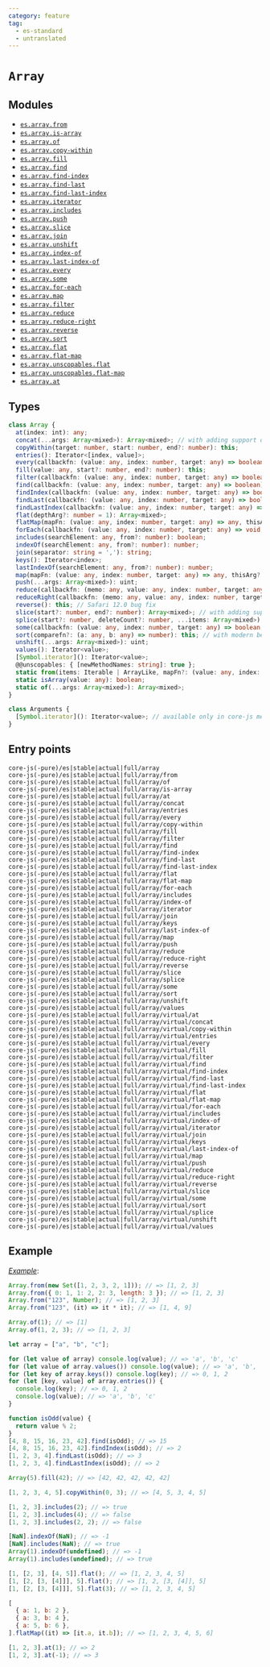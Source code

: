 ```yaml
---
category: feature
tag:
  - es-standard
  - untranslated
---
```


# `Array`

## Modules

- [`es.array.from`](https://github.com/zloirock/core-js/blob/master/packages/core-js/modules/es.array.from.js)
- [`es.array.is-array`](https://github.com/zloirock/core-js/blob/master/packages/core-js/modules/es.array.is-array.js)
- [`es.array.of`](https://github.com/zloirock/core-js/blob/master/packages/core-js/modules/es.array.of.js)
- [`es.array.copy-within`](https://github.com/zloirock/core-js/blob/master/packages/core-js/modules/es.array.copy-within.js)
- [`es.array.fill`](https://github.com/zloirock/core-js/blob/master/packages/core-js/modules/es.array.fill.js)
- [`es.array.find`](https://github.com/zloirock/core-js/blob/master/packages/core-js/modules/es.array.find.js)
- [`es.array.find-index`](https://github.com/zloirock/core-js/blob/master/packages/core-js/modules/es.array.find-index.js)
- [`es.array.find-last`](https://github.com/zloirock/core-js/blob/master/packages/core-js/modules/es.array.find-last.js)
- [`es.array.find-last-index`](https://github.com/zloirock/core-js/blob/master/packages/core-js/modules/es.array.find-last-index.js)
- [`es.array.iterator`](https://github.com/zloirock/core-js/blob/master/packages/core-js/modules/es.array.iterator.js)
- [`es.array.includes`](https://github.com/zloirock/core-js/blob/master/packages/core-js/modules/es.array.includes.js)
- [`es.array.push`](https://github.com/zloirock/core-js/blob/master/packages/core-js/modules/es.array.push.js)
- [`es.array.slice`](https://github.com/zloirock/core-js/blob/master/packages/core-js/modules/es.array.slice.js)
- [`es.array.join`](https://github.com/zloirock/core-js/blob/master/packages/core-js/modules/es.array.join.js)
- [`es.array.unshift`](https://github.com/zloirock/core-js/blob/master/packages/core-js/modules/es.array.unshift.js)
- [`es.array.index-of`](https://github.com/zloirock/core-js/blob/master/packages/core-js/modules/es.array.index-of.js)
- [`es.array.last-index-of`](https://github.com/zloirock/core-js/blob/master/packages/core-js/modules/es.array.last-index-of.js)
- [`es.array.every`](https://github.com/zloirock/core-js/blob/master/packages/core-js/modules/es.array.every.js)
- [`es.array.some`](https://github.com/zloirock/core-js/blob/master/packages/core-js/modules/es.array.some.js)
- [`es.array.for-each`](https://github.com/zloirock/core-js/blob/master/packages/core-js/modules/es.array.for-each.js)
- [`es.array.map`](https://github.com/zloirock/core-js/blob/master/packages/core-js/modules/es.array.map.js)
- [`es.array.filter`](https://github.com/zloirock/core-js/blob/master/packages/core-js/modules/es.array.filter.js)
- [`es.array.reduce`](https://github.com/zloirock/core-js/blob/master/packages/core-js/modules/es.array.reduce.js)
- [`es.array.reduce-right`](https://github.com/zloirock/core-js/blob/master/packages/core-js/modules/es.array.reduce-right.js)
- [`es.array.reverse`](https://github.com/zloirock/core-js/blob/master/packages/core-js/modules/es.array.reverse.js)
- [`es.array.sort`](https://github.com/zloirock/core-js/blob/master/packages/core-js/modules/es.array.sort.js)
- [`es.array.flat`](https://github.com/zloirock/core-js/blob/master/packages/core-js/modules/es.array.flat.js)
- [`es.array.flat-map`](https://github.com/zloirock/core-js/blob/master/packages/core-js/modules/es.array.flat-map.js)
- [`es.array.unscopables.flat`](https://github.com/zloirock/core-js/blob/master/packages/core-js/modules/es.array.unscopables.flat.js)
- [`es.array.unscopables.flat-map`](https://github.com/zloirock/core-js/blob/master/packages/core-js/modules/es.array.unscopables.flat-map.js)
- [`es.array.at`](https://github.com/zloirock/core-js/blob/master/packages/core-js/modules/es.array.at.js)

## Types

```ts
class Array {
  at(index: int): any;
  concat(...args: Array<mixed>): Array<mixed>; // with adding support of @@isConcatSpreadable and @@species
  copyWithin(target: number, start: number, end?: number): this;
  entries(): Iterator<[index, value]>;
  every(callbackfn: (value: any, index: number, target: any) => boolean, thisArg?: any): boolean;
  fill(value: any, start?: number, end?: number): this;
  filter(callbackfn: (value: any, index: number, target: any) => boolean, thisArg?: any): Array<mixed>; // with adding support of @@species
  find(callbackfn: (value: any, index: number, target: any) => boolean), thisArg?: any): any;
  findIndex(callbackfn: (value: any, index: number, target: any) => boolean, thisArg?: any): uint;
  findLast(callbackfn: (value: any, index: number, target: any) => boolean, thisArg?: any): any;
  findLastIndex(callbackfn: (value: any, index: number, target: any) => boolean, thisArg?: any): uint;
  flat(depthArg?: number = 1): Array<mixed>;
  flatMap(mapFn: (value: any, index: number, target: any) => any, thisArg: any): Array<mixed>;
  forEach(callbackfn: (value: any, index: number, target: any) => void, thisArg?: any): void;
  includes(searchElement: any, from?: number): boolean;
  indexOf(searchElement: any, from?: number): number;
  join(separator: string = ','): string;
  keys(): Iterator<index>;
  lastIndexOf(searchElement: any, from?: number): number;
  map(mapFn: (value: any, index: number, target: any) => any, thisArg?: any): Array<mixed>; // with adding support of @@species
  push(...args: Array<mixed>): uint;
  reduce(callbackfn: (memo: any, value: any, index: number, target: any) => any, initialValue?: any): any;
  reduceRight(callbackfn: (memo: any, value: any, index: number, target: any) => any, initialValue?: any): any;
  reverse(): this; // Safari 12.0 bug fix
  slice(start?: number, end?: number): Array<mixed>; // with adding support of @@species
  splice(start?: number, deleteCount?: number, ...items: Array<mixed>): Array<mixed>; // with adding support of @@species
  some(callbackfn: (value: any, index: number, target: any) => boolean, thisArg?: any): boolean;
  sort(comparefn?: (a: any, b: any) => number): this; // with modern behavior like stable sort
  unshift(...args: Array<mixed>): uint;
  values(): Iterator<value>;
  [Symbol.iterator](): Iterator<value>;
  @@unscopables: { [newMethodNames: string]: true };
  static from(items: Iterable | ArrayLike, mapFn?: (value: any, index: number) => any, thisArg?: any): Array<mixed>;
  static isArray(value: any): boolean;
  static of(...args: Array<mixed>): Array<mixed>;
}

class Arguments {
  [Symbol.iterator](): Iterator<value>; // available only in core-js methods
}
```

## Entry points

```
core-js(-pure)/es|stable|actual|full/array
core-js(-pure)/es|stable|actual|full/array/from
core-js(-pure)/es|stable|actual|full/array/of
core-js(-pure)/es|stable|actual|full/array/is-array
core-js(-pure)/es|stable|actual|full/array/at
core-js(-pure)/es|stable|actual|full/array/concat
core-js(-pure)/es|stable|actual|full/array/entries
core-js(-pure)/es|stable|actual|full/array/every
core-js(-pure)/es|stable|actual|full/array/copy-within
core-js(-pure)/es|stable|actual|full/array/fill
core-js(-pure)/es|stable|actual|full/array/filter
core-js(-pure)/es|stable|actual|full/array/find
core-js(-pure)/es|stable|actual|full/array/find-index
core-js(-pure)/es|stable|actual|full/array/find-last
core-js(-pure)/es|stable|actual|full/array/find-last-index
core-js(-pure)/es|stable|actual|full/array/flat
core-js(-pure)/es|stable|actual|full/array/flat-map
core-js(-pure)/es|stable|actual|full/array/for-each
core-js(-pure)/es|stable|actual|full/array/includes
core-js(-pure)/es|stable|actual|full/array/index-of
core-js(-pure)/es|stable|actual|full/array/iterator
core-js(-pure)/es|stable|actual|full/array/join
core-js(-pure)/es|stable|actual|full/array/keys
core-js(-pure)/es|stable|actual|full/array/last-index-of
core-js(-pure)/es|stable|actual|full/array/map
core-js(-pure)/es|stable|actual|full/array/push
core-js(-pure)/es|stable|actual|full/array/reduce
core-js(-pure)/es|stable|actual|full/array/reduce-right
core-js(-pure)/es|stable|actual|full/array/reverse
core-js(-pure)/es|stable|actual|full/array/slice
core-js(-pure)/es|stable|actual|full/array/splice
core-js(-pure)/es|stable|actual|full/array/some
core-js(-pure)/es|stable|actual|full/array/sort
core-js(-pure)/es|stable|actual|full/array/unshift
core-js(-pure)/es|stable|actual|full/array/values
core-js(-pure)/es|stable|actual|full/array/virtual/at
core-js(-pure)/es|stable|actual|full/array/virtual/concat
core-js(-pure)/es|stable|actual|full/array/virtual/copy-within
core-js(-pure)/es|stable|actual|full/array/virtual/entries
core-js(-pure)/es|stable|actual|full/array/virtual/every
core-js(-pure)/es|stable|actual|full/array/virtual/fill
core-js(-pure)/es|stable|actual|full/array/virtual/filter
core-js(-pure)/es|stable|actual|full/array/virtual/find
core-js(-pure)/es|stable|actual|full/array/virtual/find-index
core-js(-pure)/es|stable|actual|full/array/virtual/find-last
core-js(-pure)/es|stable|actual|full/array/virtual/find-last-index
core-js(-pure)/es|stable|actual|full/array/virtual/flat
core-js(-pure)/es|stable|actual|full/array/virtual/flat-map
core-js(-pure)/es|stable|actual|full/array/virtual/for-each
core-js(-pure)/es|stable|actual|full/array/virtual/includes
core-js(-pure)/es|stable|actual|full/array/virtual/index-of
core-js(-pure)/es|stable|actual|full/array/virtual/iterator
core-js(-pure)/es|stable|actual|full/array/virtual/join
core-js(-pure)/es|stable|actual|full/array/virtual/keys
core-js(-pure)/es|stable|actual|full/array/virtual/last-index-of
core-js(-pure)/es|stable|actual|full/array/virtual/map
core-js(-pure)/es|stable|actual|full/array/virtual/push
core-js(-pure)/es|stable|actual|full/array/virtual/reduce
core-js(-pure)/es|stable|actual|full/array/virtual/reduce-right
core-js(-pure)/es|stable|actual|full/array/virtual/reverse
core-js(-pure)/es|stable|actual|full/array/virtual/slice
core-js(-pure)/es|stable|actual|full/array/virtual/some
core-js(-pure)/es|stable|actual|full/array/virtual/sort
core-js(-pure)/es|stable|actual|full/array/virtual/splice
core-js(-pure)/es|stable|actual|full/array/virtual/unshift
core-js(-pure)/es|stable|actual|full/array/virtual/values
```

## Example

[_Example_](https://tinyurl.com/2br28bgj):

```js
Array.from(new Set([1, 2, 3, 2, 1])); // => [1, 2, 3]
Array.from({ 0: 1, 1: 2, 2: 3, length: 3 }); // => [1, 2, 3]
Array.from("123", Number); // => [1, 2, 3]
Array.from("123", (it) => it * it); // => [1, 4, 9]

Array.of(1); // => [1]
Array.of(1, 2, 3); // => [1, 2, 3]

let array = ["a", "b", "c"];

for (let value of array) console.log(value); // => 'a', 'b', 'c'
for (let value of array.values()) console.log(value); // => 'a', 'b', 'c'
for (let key of array.keys()) console.log(key); // => 0, 1, 2
for (let [key, value] of array.entries()) {
  console.log(key); // => 0, 1, 2
  console.log(value); // => 'a', 'b', 'c'
}

function isOdd(value) {
  return value % 2;
}
[4, 8, 15, 16, 23, 42].find(isOdd); // => 15
[4, 8, 15, 16, 23, 42].findIndex(isOdd); // => 2
[1, 2, 3, 4].findLast(isOdd); // => 3
[1, 2, 3, 4].findLastIndex(isOdd); // => 2

Array(5).fill(42); // => [42, 42, 42, 42, 42]

[1, 2, 3, 4, 5].copyWithin(0, 3); // => [4, 5, 3, 4, 5]

[1, 2, 3].includes(2); // => true
[1, 2, 3].includes(4); // => false
[1, 2, 3].includes(2, 2); // => false

[NaN].indexOf(NaN); // => -1
[NaN].includes(NaN); // => true
Array(1).indexOf(undefined); // => -1
Array(1).includes(undefined); // => true

[1, [2, 3], [4, 5]].flat(); // => [1, 2, 3, 4, 5]
[1, [2, [3, [4]]], 5].flat(); // => [1, 2, [3, [4]], 5]
[1, [2, [3, [4]]], 5].flat(3); // => [1, 2, 3, 4, 5]

[
  { a: 1, b: 2 },
  { a: 3, b: 4 },
  { a: 5, b: 6 },
].flatMap((it) => [it.a, it.b]); // => [1, 2, 3, 4, 5, 6]

[1, 2, 3].at(1); // => 2
[1, 2, 3].at(-1); // => 3
```
